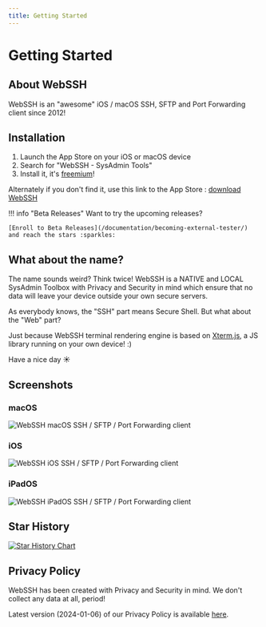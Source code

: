 ```yaml
---
title: Getting Started
---
```


# Getting Started
## About WebSSH
WebSSH is an "awesome" iOS / macOS SSH, SFTP and Port Forwarding client since 2012!

## Installation
1. Launch the App Store on your iOS or macOS device
2. Search for "WebSSH - SysAdmin Tools"
3. Install it, it's [freemium](/documentation/pricing/)!

Alternately if you don't find it, use this link to the App Store : [download WebSSH](https://apps.apple.com/us/app/webssh-ssh-client/id497714887)

!!! info "Beta Releases"
    Want to try the upcoming releases?

    [Enroll to Beta Releases](/documentation/becoming-external-tester/) and reach the stars :sparkles:

## What about the name?
The name sounds weird? Think twice! WebSSH is a NATIVE and LOCAL SysAdmin Toolbox with Privacy and Security in mind which ensure that no data will leave your device outside your own secure servers.

As everybody knows, the "SSH" part means Secure Shell. But what about the "Web" part?

Just because WebSSH terminal rendering engine is based on [Xterm.js](https://xtermjs.org/), a JS library running on your own device! :)

Have a nice day :sunny:

## Screenshots
### macOS
<img src="https://raw.githubusercontent.com/isontheline/pro.webssh.net/master/.appstoreconnect/screenshots/mac/webssh-macos-ssh-sftp-port-forwarding-client.jpg" style="max-height: 200px;" alt="WebSSH macOS SSH / SFTP / Port Forwarding client" />

### iOS
<img src="https://raw.githubusercontent.com/isontheline/pro.webssh.net/master/.appstoreconnect/screenshots/iphone/webssh-iphone-ssh-client.jpg" style="max-height: 200px;" alt="WebSSH iOS SSH / SFTP / Port Forwarding client" />

### iPadOS
<img src="https://raw.githubusercontent.com/isontheline/pro.webssh.net/master/.appstoreconnect/screenshots/ipad/webssh-ipad-ssh-client.jpg" style="max-height: 200px;" alt="WebSSH iPadOS SSH / SFTP / Port Forwarding client" />

## Star History

[![Star History Chart](https://api.star-history.com/svg?repos=isontheline/pro.webssh.net&type=Date)](https://github.com/isontheline/pro.webssh.net)

## Privacy Policy
WebSSH has been created with Privacy and Security in mind. We don't collect any data at all, period!

Latest version (2024-01-06) of our Privacy Policy is available [here](/documentation/legal/privacy-policy/).